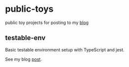 # public-toys
public toy projects for posting to my [blog](https://poqw.github.io)

## testable-env
Basic testable environment setup with TypeScript and jest.

See my blog [post](https://poqw.github.io/ts_testable_env_setup/).

